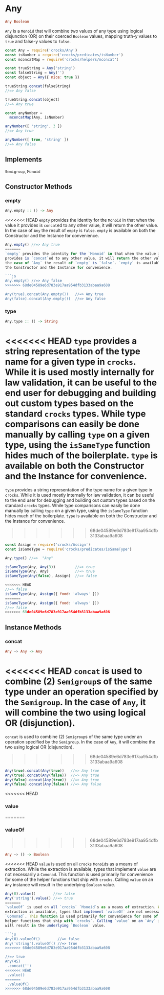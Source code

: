# Any
```haskell
Any Boolean
```
`Any` is a `Monoid` that will combine two values of any type using logical
disjunction (OR) on their coerced `Boolean` values, mapping truth-y values to
`true` and false-y values to `false`.

```js
const Any = require('crocks/Any')
const isNumber = require('crocks/predicates/isNumber')
const mconcatMap = require('crocks/helpers/mconcat')

const trueString = Any('string')
const falseString = Any('')
const object = Any({ nice: true })

trueString.concat(falseString)
//=> Any false

trueString.concat(object)
//=> Any true

const anyNumber =
  mconcatMap(Any, isNumber)

anyNumber([ 'string', 3 ])
//=> Any true

anyNumber([ true, 'string' ])
//=> Any false
```

## Implements
`Semigroup`, `Monoid`

## Constructor Methods

### empty
```haskell
Any.empty :: () -> Any
```

<<<<<<< HEAD
`empty` provides the identity for the `Monoid` in that when the value it provides is `concat`ed to any other value, it will return the other value. In the case of `Any` the result of `empty` is `false`. `empty` is available on both the Constructor and the Instance for convenience.
```js
Any.empty() //=> Any true
=======
`empty` provides the identity for the `Monoid` in that when the value it
provides is `concat`ed to any other value, it will return the other value. In
the case of `Any` the result of `empty` is `false`. `empty` is available on both
the Constructor and the Instance for convenience.

```js
Any.empty() //=> Any false
>>>>>>> 68de04589e6d783e917aa954dfb3133abaa9a608

Any(true).concat(Any.empty())   //=> Any true
Any(false).concat(Any.empty())  //=> Any false
```


### type
```haskell
Any.type :: () -> String
```

<<<<<<< HEAD
`type` provides a string representation of the type name for a given type in `crocks`. While it is used mostly internally for law validation, it can be useful to the end user for debugging and building out custom types based on the standard `crocks` types. While type comparisons can easily be done manually by calling `type` on a given type, using the `isSameType` function hides much of the boilerplate. `type` is available on both the Constructor and the Instance for convenience.
=======
`type` provides a string representation of the type name for a given type in
`crocks`. While it is used mostly internally for law validation, it can be
useful to the end user for debugging and building out custom types based on the
standard `crocks` types. While type comparisons can easily be done manually by
calling `type` on a given type, using the `isSameType` function hides much of
the boilerplate. `type` is available on both the Constructor and the Instance
for convenience.
>>>>>>> 68de04589e6d783e917aa954dfb3133abaa9a608

```js
const Assign = require('crocks/Assign')
const isSameType = require('crocks/predicates/isSameType')

Any.type() //=>  "Any"

isSameType(Any, Any(3))         //=> true
isSameType(Any, Any)            //=> true
isSameType(Any(false), Assign)  //=> false

<<<<<<< HEAD
//=> false
isSameType(Any, Assign({ food: 'always' }))
=======
isSameType(Any, Assign({ food: 'always' }))
//=> false
>>>>>>> 68de04589e6d783e917aa954dfb3133abaa9a608
```

## Instance Methods

### concat
```haskell
Any ~> Any -> Any
```

<<<<<<< HEAD
`concat` is used to combine (2) `Semigroup`s of the same type under an operation specified by the `Semigroup`. In the case of `Any`, it will combine the two using logical OR (disjunction).
=======
`concat` is used to combine (2) `Semigroup`s of the same type under an operation
specified by the `Semigroup`. In the case of `Any`, it will combine the two
using logical OR (disjunction).
>>>>>>> 68de04589e6d783e917aa954dfb3133abaa9a608

```js
Any(true).concat(Any(true))   //=> Any true
Any(true).concat(Any(false))  //=> Any true
Any(false).concat(Any(true))  //=> Any true
Any(false).concat(Any(false)) //=> Any false
```

<<<<<<< HEAD
### value
=======
### valueOf
>>>>>>> 68de04589e6d783e917aa954dfb3133abaa9a608
```haskell
Any ~> () -> Boolean
```

<<<<<<< HEAD
`value` is used on all `crocks` `Monoid`s as a means of extraction. While the extraction is available, types that implement `value` are not necessarily a `Comonad`. This function is used primarily for convenience for some of the helper functions that ship with `crocks`. Calling `value` on an `Any` instance will result in the underlying `Boolean` value.

```js
Any(0).value()        //=> false
Any('string').value() //=> true
=======
`valueOf` is used on all `crocks` `Monoid`s as a means of extraction. While the
extraction is available, types that implement `valueOf` are not necessarily a
`Comonad`. This function is used primarily for convenience for some of the
helper functions that ship with `crocks`. Calling `value` on an `Any` instance
will result in the underlying `Boolean` value.

```js
Any(0).valueOf()        //=> false
Any('string').valueOf() //=> true
>>>>>>> 68de04589e6d783e917aa954dfb3133abaa9a608

//=> true
Any(45)
 .concat('')
<<<<<<< HEAD
 .value()
=======
 .valueOf()
>>>>>>> 68de04589e6d783e917aa954dfb3133abaa9a608
```
